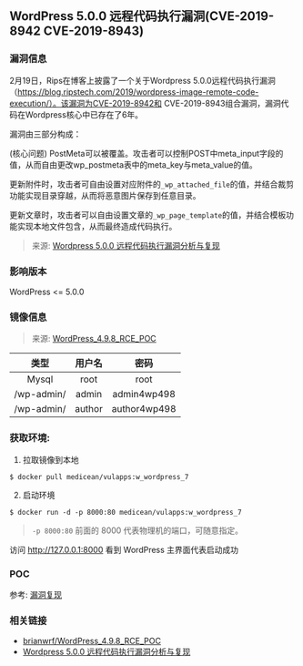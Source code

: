 ## WordPress 5.0.0 远程代码执行漏洞(CVE-2019-8942 CVE-2019-8943)

### 漏洞信息

2月19日，Rips在博客上披露了一个关于Wordpress 5.0.0远程代码执行漏洞（https://blog.ripstech.com/2019/wordpress-image-remote-code-execution/）。该漏洞为CVE-2019-8942和 CVE-2019-8943组合漏洞，漏洞代码在Wordpress核心中已存在了6年。

漏洞由三部分构成：

(核心问题) PostMeta可以被覆盖。攻击者可以控制POST中meta_input字段的值，从而自由更改wp_postmeta表中的meta_key与meta_value的值。

更新附件时，攻击者可自由设置对应附件的`_wp_attached_file`的值，并结合裁剪功能实现目录穿越，从而将恶意图片保存到任意目录。

更新文章时，攻击者可以自由设置文章的`_wp_page_template`的值，并结合模板功能实现本地文件包含，从而最终造成代码执行。

> 来源: [Wordpress 5.0.0 远程代码执行漏洞分析与复现](https://paper.seebug.org/825/)

### 影响版本

WordPress <= 5.0.0

### 镜像信息

> 来源: [WordPress_4.9.8_RCE_POC](https://github.com/brianwrf/WordPress_4.9.8_RCE_POC)

类型 | 用户名 | 密码
:-:|:-:|:-:
Mysql | root | root
/wp-admin/ | admin | admin4wp498
/wp-admin/ | author | author4wp498

### 获取环境:

1. 拉取镜像到本地

 ```
$ docker pull medicean/vulapps:w_wordpress_7
 ```

2. 启动环境

 ```
$ docker run -d -p 8000:80 medicean/vulapps:w_wordpress_7
 ```
 > `-p 8000:80` 前面的 8000 代表物理机的端口，可随意指定。 

 访问 http://127.0.0.1:8000 看到 WordPress 主界面代表启动成功


### POC

参考: [漏洞复现](https://paper.seebug.org/825/#_3)

### 相关链接

* [brianwrf/WordPress_4.9.8_RCE_POC](https://github.com/brianwrf/WordPress_4.9.8_RCE_POC)
* [Wordpress 5.0.0 远程代码执行漏洞分析与复现](https://paper.seebug.org/825/)
